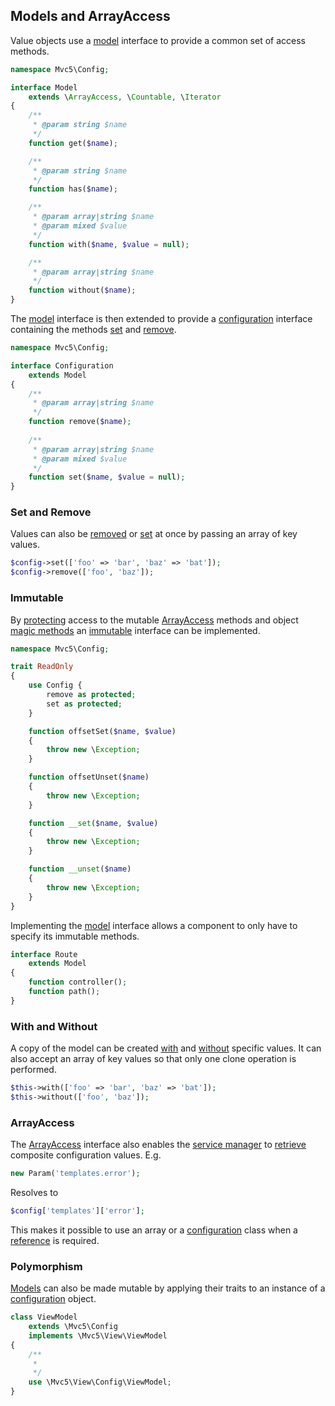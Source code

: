 ## Models and ArrayAccess
Value objects use a [model](https://github.com/mvc5/mvc5/blob/master/src/Config/Model.php) interface to provide a common set of access methods.
```php
namespace Mvc5\Config;

interface Model
    extends \ArrayAccess, \Countable, \Iterator
{
    /**
     * @param string $name
     */
    function get($name);

    /**
     * @param string $name
     */
    function has($name);

    /**
     * @param array|string $name
     * @param mixed $value
     */
    function with($name, $value = null);

    /**
     * @param array|string $name
     */
    function without($name);
}
```
The [model](https://github.com/mvc5/mvc5/blob/master/src/Config/Model.php) interface is then extended to provide a [configuration](https://github.com/mvc5/mvc5/blob/master/src/Config/Configuration.php) interface containing the methods [set](https://github.com/mvc5/mvc5/blob/master/src/Config/Configuration.php#L22) and [remove](https://github.com/mvc5/mvc5/blob/master/src/Config/Configuration.php#L15).
```php
namespace Mvc5\Config;

interface Configuration
    extends Model
{
    /**
     * @param array|string $name
     */
    function remove($name);
    
    /**
     * @param array|string $name
     * @param mixed $value
     */
    function set($name, $value = null);
}
```
### Set and Remove
Values can also be [removed](https://github.com/mvc5/mvc5/blob/master/src/Config/Config.php#L52) or [set](https://github.com/mvc5/mvc5/blob/master/src/Config/Config.php#L64) at once by passing an array of key values.
```php
$config->set(['foo' => 'bar', 'baz' => 'bat']);
$config->remove(['foo', 'baz']);
```
### Immutable
By [protecting](https://github.com/mvc5/mvc5/blob/master/src/Config/ReadOnly.php) access to the mutable [ArrayAccess](http://php.net/manual/en/class.arrayaccess.php) methods and object [magic methods](http://php.net/manual/en/language.oop5.magic.php) an [immutable](https://github.com/mvc5/mvc5/blob/master/src/Config/Immutable.php) interface can be implemented.
```php
namespace Mvc5\Config;

trait ReadOnly
{
    use Config {
        remove as protected;
        set as protected;
    }

    function offsetSet($name, $value)
    {
        throw new \Exception;
    }

    function offsetUnset($name)
    {
        throw new \Exception;
    }

    function __set($name, $value)
    {
        throw new \Exception;
    }

    function __unset($name)
    {
        throw new \Exception;
    }
}
```
Implementing the [model](https://github.com/mvc5/mvc5/blob/master/src/Config/Model.php) interface allows a component to only have to specify its immutable methods.
```php
interface Route
    extends Model
{
    function controller();
    function path();
}
```
### With and Without
A copy of the model can be created [with](https://github.com/mvc5/mvc5/blob/master/src/Config/Config.php#L82) and [without](https://github.com/mvc5/mvc5/blob/master/src/Config/Config.php#L97) specific values. It can also accept an array of key values so that only one clone operation is performed.
```php
$this->with(['foo' => 'bar', 'baz' => 'bat']);
$this->without(['foo', 'baz']);
```
### ArrayAccess 
The [ArrayAccess](http://php.net/manual/en/class.arrayaccess.php) interface also enables the [service manager](https://github.com/mvc5/mvc5/blob/master/src/Service/Manager.php) to [retrieve](https://github.com/mvc5/mvc5/blob/master/src/Resolver/Resolver.php#L321) composite configuration values. E.g.
```php
new Param('templates.error');
```
Resolves to
```php
$config['templates']['error'];
```
This makes it possible to use an array or a [configuration](https://github.com/mvc5/mvc5/blob/master/src/Config/Configuration.php) class when a [reference](http://php.net/manual/en/language.references.php) is required.
### Polymorphism
[Models](https://github.com/mvc5/mvc5/blob/master/src/Config/Model.php) can also be made mutable by applying their traits to an instance of a [configuration](https://github.com/mvc5/mvc5/blob/master/src/Config.php) object. 
```php
class ViewModel
    extends \Mvc5\Config
    implements \Mvc5\View\ViewModel
{
    /**
     *
     */
    use \Mvc5\View\Config\ViewModel;
}
```
